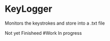 # KeyLogger
Monitors the keystrokes and store into a .txt file

Not yet Finisheed
#Work In progress

